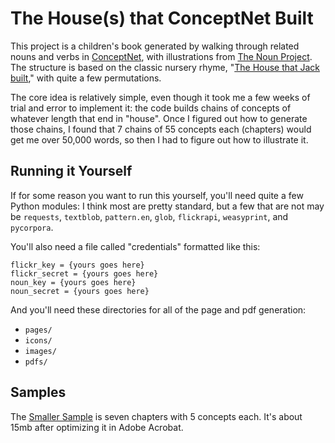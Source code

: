 # The House(s) that ConceptNet Built

This project is a children's book generated by walking through related nouns and verbs in [ConceptNet](http://conceptnet.io), with illustrations from [The Noun Project](http://thenounproject.com). The structure is based on the classic nursery rhyme, "[The House that Jack built](https://en.wikipedia.org/wiki/This_Is_the_House_That_Jack_Built)," with quite a few permutations.

The core idea is relatively simple, even though it took me a few weeks of trial and error to implement it: the code builds chains of concepts of whatever length that end in "house". Once I figured out how to generate those chains, I found that 7 chains of 55 concepts each (chapters) would get me over 50,000 words, so then I had to figure out how to illustrate it. 

## Running it Yourself

If for some reason you want to run this yourself, you'll need quite a few Python modules:
I think most are pretty standard, but a few that are not may be `requests`, `textblob`, `pattern.en`, `glob`, `flickrapi`, `weasyprint`, and `pycorpora`.

You'll also need a file called "credentials" formatted like this:

```
flickr_key = {yours goes here}
flickr_secret = {yours goes here}
noun_key = {yours goes here}
noun_secret = {yours goes here}
```

And you'll need these directories for all of the page and pdf generation: 

 - `pages/`
 - `icons/`
 - `images/`
 - `pdfs/`

## Samples 

The [Smaller Sample](https://github.com/zachwhalen/nngm17/blob/master/output-smaller-sample.pdf) is seven chapters with 5 concepts each. It's about 15mb after optimizing it in Adobe Acrobat. 


